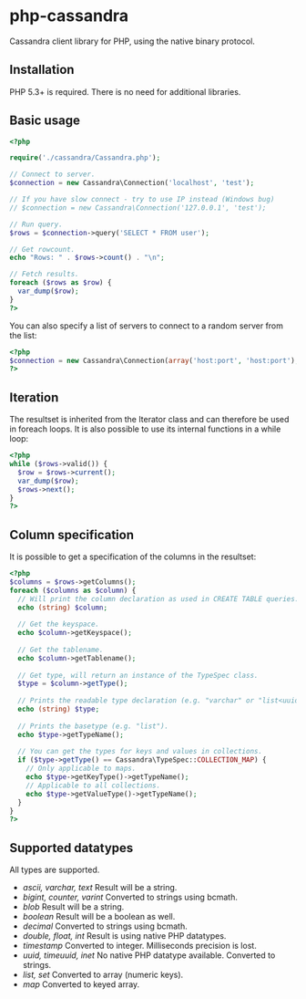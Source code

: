 php-cassandra
=============

Cassandra client library for PHP, using the native binary protocol.

## Installation

PHP 5.3+ is required. There is no need for additional libraries.

## Basic usage

```php
<?php

require('./cassandra/Cassandra.php');

// Connect to server.
$connection = new Cassandra\Connection('localhost', 'test');

// If you have slow connect - try to use IP instead (Windows bug)
// $connection = new Cassandra\Connection('127.0.0.1', 'test');

// Run query.
$rows = $connection->query('SELECT * FROM user');

// Get rowcount.
echo "Rows: " . $rows->count() . "\n";

// Fetch results.
foreach ($rows as $row) {
  var_dump($row);
}
?>
```

You can also specify a list of servers to connect to a random server from the list:

```php
<?php
$connection = new Cassandra\Connection(array('host:port', 'host:port'), 'namespace');
?>
```

## Iteration

The resultset is inherited from the Iterator class and can therefore be used in foreach loops. It is also possible to use its internal functions in a while loop:

```php
<?php
while ($rows->valid()) {
  $row = $rows->current();
  var_dump($row);
  $rows->next();
}
?>
```
## Column specification

It is possible to get a specification of the columns in the resultset:

```php
<?php
$columns = $rows->getColumns();
foreach ($columns as $column) {
  // Will print the column declaration as used in CREATE TABLE queries.
  echo (string) $column;
  
  // Get the keyspace.
  echo $column->getKeyspace();
  
  // Get the tablename.
  echo $column->getTablename();
  
  // Get type, will return an instance of the TypeSpec class.
  $type = $column->getType();
  
  // Prints the readable type declaration (e.g. "varchar" or "list<uuid>").
  echo (string) $type;
  
  // Prints the basetype (e.g. "list").
  echo $type->getTypeName();
  
  // You can get the types for keys and values in collections.
  if ($type->getType() == Cassandra\TypeSpec::COLLECTION_MAP) {
    // Only applicable to maps.
    echo $type->getKeyType()->getTypeName();
    // Applicable to all collections.
    echo $type->getValueType()->getTypeName();
  }
}
?>
```

## Supported datatypes

All types are supported.

* *ascii, varchar, text*
  Result will be a string.
* *bigint, counter, varint*
  Converted to strings using bcmath.
* *blob*
  Result will be a string.
* *boolean*
  Result will be a boolean as well.
* *decimal*
  Converted to strings using bcmath.
* *double, float, int*
  Result is using native PHP datatypes.
* *timestamp*
  Converted to integer. Milliseconds precision is lost.
* *uuid, timeuuid, inet*
  No native PHP datatype available. Converted to strings.
* *list, set*
  Converted to array (numeric keys).
* *map*
  Converted to keyed array.

